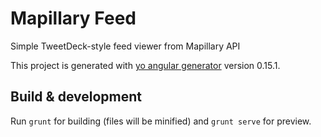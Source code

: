 # Mapillary Feed

Simple TweetDeck-style feed viewer from Mapillary API

This project is generated with [yo angular generator](https://github.com/yeoman/generator-angular)
version 0.15.1.

## Build & development

Run `grunt` for building (files will be minified) and `grunt serve` for preview.
